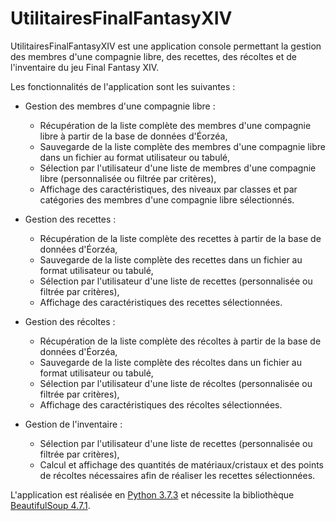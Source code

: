 # UtilitairesFinalFantasyXIV

UtilitairesFinalFantasyXIV est une application console permettant la gestion des membres d'une compagnie libre, des recettes, des récoltes et de l'inventaire du jeu Final Fantasy XIV.

Les fonctionnalités de l'application sont les suivantes :

 - Gestion des membres d'une compagnie libre :
   - Récupération de la liste complète des membres d'une compagnie libre à partir de la base de données d'Éorzéa,
   - Sauvegarde de la liste complète des membres d'une compagnie libre dans un fichier au format utilisateur ou tabulé,
   - Sélection par l'utilisateur d'une liste de membres d'une compagnie libre (personnalisée ou filtrée par critères),
   - Affichage des caractéristiques, des niveaux par classes et par catégories des membres d'une compagnie libre sélectionnés.

 - Gestion des recettes :
   - Récupération de la liste complète des recettes à partir de la base de données d'Éorzéa,
   - Sauvegarde de la liste complète des recettes dans un fichier au format utilisateur ou tabulé,
   - Sélection par l'utilisateur d'une liste de recettes (personnalisée ou filtrée par critères),
   - Affichage des caractéristiques des recettes sélectionnées.

 - Gestion des récoltes :
   - Récupération de la liste complète des récoltes à partir de la base de données d'Éorzéa,
   - Sauvegarde de la liste complète des récoltes dans un fichier au format utilisateur ou tabulé,
   - Sélection par l'utilisateur d'une liste de récoltes (personnalisée ou filtrée par critères),
   - Affichage des caractéristiques des récoltes sélectionnées.

 - Gestion de l'inventaire :
   - Sélection par l'utilisateur d'une liste de recettes (personnalisée ou filtrée par critères),
   - Calcul et affichage des quantités de matériaux/cristaux et des points de récoltes nécessaires afin de réaliser les recettes sélectionnées.

L'application est réalisée en [Python 3.7.3](https://www.python.org/downloads/release/python-373/) et nécessite la bibliothèque [BeautifulSoup 4.7.1](https://pypi.org/project/beautifulsoup4/).
